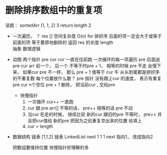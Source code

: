 # 删除排序数组中的重复项
读题：
    sortedArr [1, 1, 2]  3
    return length  2

- 一次遍历， ？
  res []   空间复杂度  O(n)
  for 
  排好序  后面的项一定会大于或等于前面的项
  等于要原地删除的
  返回 res 的长度 length    
  抽象  数理逻辑
- 动图
  两个指针  pre cur
  cur 一直在往前跑  一次循环的每一项遍历
  pre 后面追
  pre cur  arr 前一个， 后一个
  不等于时pre + 1，
  相等的时候  pre 不走  会慢下来， 
  如果cur  pre 不一样， 那么  pre  + 1  值等于 cur
  牛   从头到尾都是排好序 的不重复数
  每个位置放什么数？
  pre 指针 没有跟上cur 的速度， 表示有重复  
  pre cur   n个空位
  pre + 1 删除， 把当前cur , 交给pre

  - 快慢指针
    1. 一次循环  cur++ 一直跑
    2. cur 跟 pre arr[] 不等的话，
        pre++
        相等的话  pre 不动
    3. 当cur 在走的时候， 继续比较
        新的cur 跟旧的pre
        不等时， pre++ 并且把cur值给 新的pre 
        把因为之前重复空出来的位置  给填上
    4. cur > length 

- 数据结构 链表 
    [1,1,2] 链表
    LinkedList  next 
    1 1 1 next 指向1， 改成指向2 

    把数组要维持位置 快慢指针好理解的多
